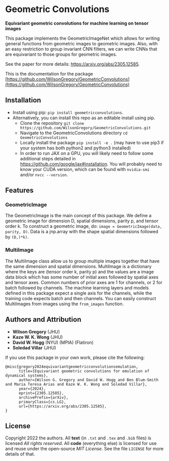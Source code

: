 # Geometric Convolutions

**Equivariant geometric convolutions for machine learning on tensor images**

This package implements the GeometricImageNet which allows for writing general functions from geometric images to geometric images. Also, with an easy restriction to group invariant CNN filters, we can write CNNs that are equivariant to those groups for geometric images.

See the paper for more details: https://arxiv.org/abs/2305.12585.

This is the documentation for the package [https://github.com/WilsonGregory/GeometricConvolutions](https://github.com/WilsonGregory/GeometricConvolutions)

## Installation

- Install using pip: `pip install geometricconvolutions`.
- Alternatively, you can install this repo as an editable install using pip.
  - Clone the repository `git clone https://github.com/WilsonGregory/GeometricConvolutions.git`
  - Navigate to the GeometricConvolutions directory `cd GeometricConvolutions`
  - Locally install the package `pip install -e .` (may have to use pip3 if your system has both python2 and python3 installed)
  - In order to run JAX on a GPU, you will likely need to follow some additional steps detailed in https://github.com/google/jax#installation. You will probably need to know your CUDA version, which can be found with `nvidia-smi` and/or `nvcc --version`.

## Features

### GeometricImage

The GeometricImage is the main concept of this package. We define a geometric image for dimension D, spatial dimensions, parity p, and tensor order k. To construct a geometric image, do: `image = GeometricImage(data, parity, D)`. Data is a jnp.array with the shape spatial dimensions followed by `(D,)*k)`.

### MultiImage

The MultiImage class allow us to group multiple images together that have the same dimension and spatial dimensions. MultiImage is a dictionary where the keys are (tensor order k, parity p) and the values are a image data block which has some number of initial axes followed by spatial axes and tensor axes. Common numbers of prior axes are 1 for channels, or 2 for batch followed by channels. The machine learning layers and models defined in this package expect a single axis for the channels, while the training code expects batch and then channels. You can easily construct MultiImages from images using the `from_images` function.

## Authors and Attribution
- **Wilson Gregory** (JHU)
- **Kaze W. K. Wong** (JHU)
- **David W. Hogg** (NYU) (MPIA) (Flatiron)
- **Soledad Villar** (JHU)

If you use this package in your own work, please cite the following:

```
@misc{gregory2024equivariantgeometricconvolutionsemulation,
      title={Equivariant geometric convolutions for emulation of dynamical systems}, 
      author={Wilson G. Gregory and David W. Hogg and Ben Blum-Smith and Maria Teresa Arias and Kaze W. K. Wong and Soledad Villar},
      year={2024},
      eprint={2305.12585},
      archivePrefix={arXiv},
      primaryClass={cs.LG},
      url={https://arxiv.org/abs/2305.12585}, 
}
```

## License
Copyright 2022 the authors. All **text** (in `.txt` and `.tex` and `.bib` files) is licensed *All rights reserved*. All **code** (everything else) is licensed for use and reuse under the open-source *MIT License*. See the file `LICENSE` for more details of that.
